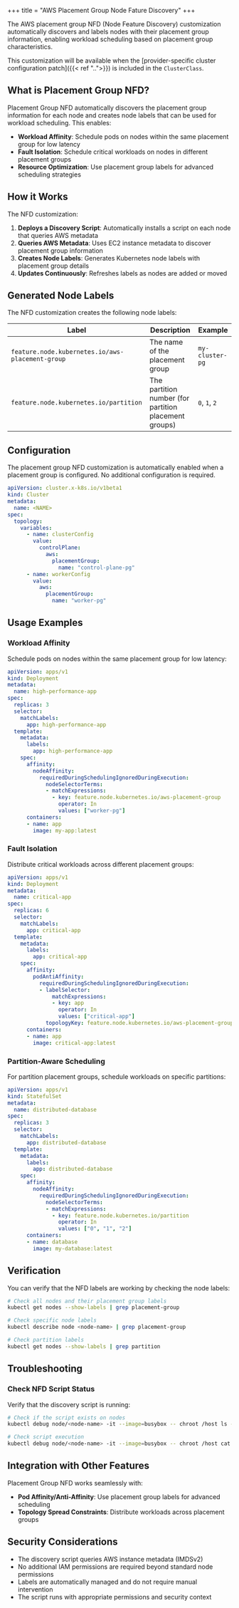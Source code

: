 +++
title = "AWS Placement Group Node Fature Discovery"
+++

The AWS placement group NFD (Node Feature Discovery) customization automatically discovers and labels nodes with their placement group information, enabling workload scheduling based on placement group characteristics.

This customization will be available when the
[provider-specific cluster configuration patch]({{< ref "..">}}) is included in the `ClusterClass`.

## What is Placement Group NFD?

Placement Group NFD automatically discovers the placement group information for each node and creates node labels that can be used for workload scheduling. This enables:

- **Workload Affinity**: Schedule pods on nodes within the same placement group for low latency
- **Fault Isolation**: Schedule critical workloads on nodes in different placement groups
- **Resource Optimization**: Use placement group labels for advanced scheduling strategies

## How it Works

The NFD customization:

1. **Deploys a Discovery Script**: Automatically installs a script on each node that queries AWS metadata
2. **Queries AWS Metadata**: Uses EC2 instance metadata to discover placement group information
3. **Creates Node Labels**: Generates Kubernetes node labels with placement group details
4. **Updates Continuously**: Refreshes labels as nodes are added or moved

## Generated Node Labels

The NFD customization creates the following node labels:

| Label | Description | Example |
|-------|-------------|---------|
| `feature.node.kubernetes.io/aws-placement-group` | The name of the placement group | `my-cluster-pg` |
| `feature.node.kubernetes.io/partition` | The partition number (for partition placement groups) | `0`, `1`, `2` |

## Configuration

The placement group NFD customization is automatically enabled when a placement group is configured. No additional configuration is required.

```yaml
apiVersion: cluster.x-k8s.io/v1beta1
kind: Cluster
metadata:
  name: <NAME>
spec:
  topology:
    variables:
      - name: clusterConfig
        value:
          controlPlane:
            aws:
              placementGroup:
                name: "control-plane-pg"
      - name: workerConfig
        value:
          aws:
            placementGroup:
              name: "worker-pg"
```

## Usage Examples

### Workload Affinity

Schedule pods on nodes within the same placement group for low latency:

```yaml
apiVersion: apps/v1
kind: Deployment
metadata:
  name: high-performance-app
spec:
  replicas: 3
  selector:
    matchLabels:
      app: high-performance-app
  template:
    metadata:
      labels:
        app: high-performance-app
    spec:
      affinity:
        nodeAffinity:
          requiredDuringSchedulingIgnoredDuringExecution:
            nodeSelectorTerms:
            - matchExpressions:
              - key: feature.node.kubernetes.io/aws-placement-group
                operator: In
                values: ["worker-pg"]
      containers:
      - name: app
        image: my-app:latest
```

### Fault Isolation

Distribute critical workloads across different placement groups:

```yaml
apiVersion: apps/v1
kind: Deployment
metadata:
  name: critical-app
spec:
  replicas: 6
  selector:
    matchLabels:
      app: critical-app
  template:
    metadata:
      labels:
        app: critical-app
    spec:
      affinity:
        podAntiAffinity:
          requiredDuringSchedulingIgnoredDuringExecution:
          - labelSelector:
              matchExpressions:
              - key: app
                operator: In
                values: ["critical-app"]
            topologyKey: feature.node.kubernetes.io/aws-placement-group
      containers:
      - name: app
        image: critical-app:latest
```

### Partition-Aware Scheduling

For partition placement groups, schedule workloads on specific partitions:

```yaml
apiVersion: apps/v1
kind: StatefulSet
metadata:
  name: distributed-database
spec:
  replicas: 3
  selector:
    matchLabels:
      app: distributed-database
  template:
    metadata:
      labels:
        app: distributed-database
    spec:
      affinity:
        nodeAffinity:
          requiredDuringSchedulingIgnoredDuringExecution:
            nodeSelectorTerms:
            - matchExpressions:
              - key: feature.node.kubernetes.io/partition
                operator: In
                values: ["0", "1", "2"]
      containers:
      - name: database
        image: my-database:latest
```

## Verification

You can verify that the NFD labels are working by checking the node labels:

```bash
# Check all nodes and their placement group labels
kubectl get nodes --show-labels | grep placement-group

# Check specific node labels
kubectl describe node <node-name> | grep placement-group

# Check partition labels
kubectl get nodes --show-labels | grep partition
```

## Troubleshooting

### Check NFD Script Status

Verify that the discovery script is running:

```bash
# Check if the script exists on nodes
kubectl debug node/<node-name> -it --image=busybox -- chroot /host ls -la /etc/kubernetes/node-feature-discovery/source.d/

# Check script execution
kubectl debug node/<node-name> -it --image=busybox -- chroot /host cat /etc/kubernetes/node-feature-discovery/features.d/placementgroup
```

## Integration with Other Features

Placement Group NFD works seamlessly with:

- **Pod Affinity/Anti-Affinity**: Use placement group labels for advanced scheduling
- **Topology Spread Constraints**: Distribute workloads across placement groups

## Security Considerations

- The discovery script queries AWS instance metadata (IMDSv2)
- No additional IAM permissions are required beyond standard node permissions
- Labels are automatically managed and do not require manual intervention
- The script runs with appropriate permissions and security context
